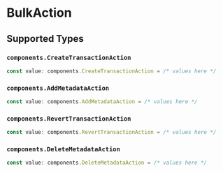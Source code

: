 # BulkAction


## Supported Types

### `components.CreateTransactionAction`

```typescript
const value: components.CreateTransactionAction = /* values here */
```

### `components.AddMetadataAction`

```typescript
const value: components.AddMetadataAction = /* values here */
```

### `components.RevertTransactionAction`

```typescript
const value: components.RevertTransactionAction = /* values here */
```

### `components.DeleteMetadataAction`

```typescript
const value: components.DeleteMetadataAction = /* values here */
```

